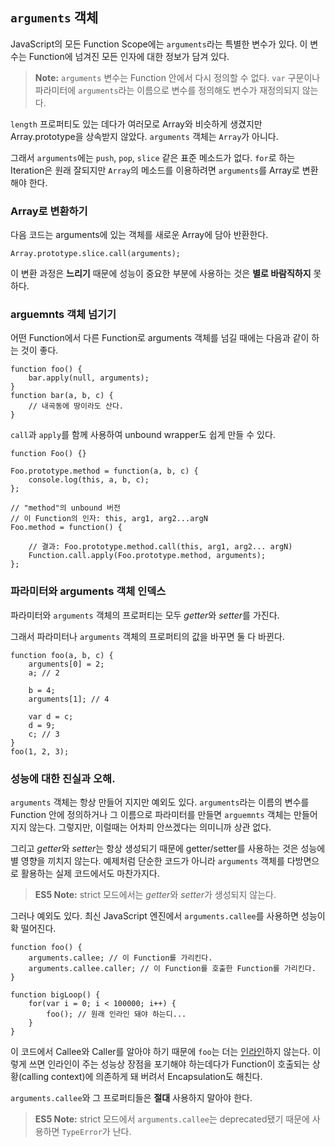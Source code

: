 ## `arguments` 객체

JavaScript의 모든 Function Scope에는 `arguments`라는 특별한 변수가 있다. 이 변수는 Function에 넘겨진 모든 인자에 대한 정보가 담겨 있다.

> **Note:** `arguments` 변수는 Function 안에서 다시 정의할 수 없다. `var` 구문이나 파라미터에 `arguments`라는 이름으로 변수를 정의해도 변수가 재정의되지 않는다.

`length` 프로퍼티도 있는 데다가 여러모로 Array와 비슷하게 생겼지만 Array.prototype을 상속받지 않았다. `arguments` 객체는 `Array`가 아니다. 

그래서 `arguments`에는 `push`, `pop`, `slice` 같은 표준 메소드가 없다. `for`로 하는 Iteration은 원래 잘되지만 `Array`의 메소드를 이용하려면 `arguments`를 Array로 변환해야 한다.

### Array로 변환하기

다음 코드는 arguments에 있는 객체를 새로운 Array에 담아 반환한다.

    Array.prototype.slice.call(arguments);

이 변환 과정은 **느리기** 때문에 성능이 중요한 부분에 사용하는 것은 **별로 바람직하지** 못 하다.

### arguemnts 객체 넘기기

어떤 Function에서 다른 Function로 arguments 객체를 넘길 때에는 다음과 같이 하는 것이 좋다.

    function foo() {
        bar.apply(null, arguments);
    }
    function bar(a, b, c) {
        // 내곡동에 땅이라도 산다.
    }

`call`과 `apply`를 함께 사용하여 unbound wrapper도 쉽게 만들 수 있다.

    function Foo() {}

    Foo.prototype.method = function(a, b, c) {
        console.log(this, a, b, c);
    };

    // "method"의 unbound 버전
    // 이 Function의 인자: this, arg1, arg2...argN
    Foo.method = function() {

        // 결과: Foo.prototype.method.call(this, arg1, arg2... argN)
        Function.call.apply(Foo.prototype.method, arguments);
    };

### 파라미터와 arguments 객체 인덱스

파라미터와 `arguments` 객체의 프로퍼티는 모두 *getter*와 *setter*를 가진다.

그래서 파라미터나 `arguments` 객체의 프로퍼티의 값을 바꾸면 둘 다 바뀐다.

    function foo(a, b, c) {
        arguments[0] = 2;
        a; // 2

        b = 4;
        arguments[1]; // 4

        var d = c;
        d = 9;
        c; // 3
    }
    foo(1, 2, 3);

### 성능에 대한 진실과 오해.

`arguments` 객체는 항상 만들어 지지만 예외도 있다. `arguments`라는 이름의 변수를 Function 안에 정의하거나 그 이름으로 파라미터를 만들면 `arguemnts` 객체는 만들어지지 않는다. 그렇지만, 이럴때는 어차피 안쓰겠다는 의미니까 상관 없다.

그리고 *getter*와 *setter*는 항상 생성되기 때문에 getter/setter를 사용하는 것은 성능에 별 영향을 끼치지 않는다. 예제처럼 단순한 코드가 아니라 `arguments` 객체를 다방면으로 활용하는 실제 코드에서도 마찬가지다.

> **ES5 Note:** strict 모드에서는 *getter*와 *setter*가 생성되지 않는다.

그러나 예외도 있다. 최신 JavaScript 엔진에서 `arguments.callee`를 사용하면 성능이 확 떨어진다.

    function foo() {
        arguments.callee; // 이 Function를 가리킨다.
        arguments.callee.caller; // 이 Function를 호출한 Function를 가리킨다.
    }

    function bigLoop() {
        for(var i = 0; i < 100000; i++) {
            foo(); // 원래 인라인 돼야 하는디...
        }
    }

이 코드에서 Callee와 Caller를 알아야 하기 때문에 `foo`는 더는 [인라인][1]하지 않는다. 이렇게 쓰면 인라인이 주는 성능상 장점을 포기해야 하는데다가 Function이 호출되는 상황(calling context)에 의존하게 돼 버려서 Encapsulation도 해친다.

`arguments.callee`와 그 프로퍼티들은 **절대** 사용하지 말아야 한다.

> **ES5 Note:** strict 모드에서 `arguments.callee`는 deprecated됐기 때문에 사용하면 `TypeError`가 난다.

[1]: http://en.wikipedia.org/wiki/Inlining
